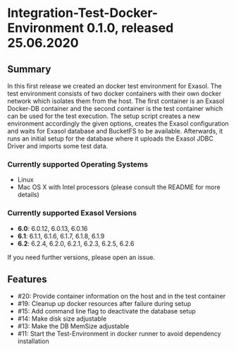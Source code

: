 # Integration-Test-Docker-Environment 0.1.0, released 25.06.2020
 
## Summary

In this first release we created an docker test environment for Exasol. The test environment consists of two docker containers with their own docker network which isolates them from the host. The first container is an Exasol Docker-DB container and the second container is the test container which can be used for the test execution. The setup script creates a new environment accordingly the given options, creates the Exasol configuration and waits for Exasol database and BucketFS to be available. Afterwards, it runs an initial setup for the database where it uploads the Exasol JDBC Driver and imports some test data.

### Currently supported Operating Systems

* Linux
* Mac OS X with Intel processors (please consult the README for more details)

### Currently supported Exasol Versions

* **6.0**: 6.0.12, 6.0.13, 6.0.16
* **6.1**: 6.1.1, 6.1.6, 6.1.7, 6.1.8, 6.1.9
* **6.2**: 6.2.4, 6.2.0, 6.2.1, 6.2.3, 6.2.5, 6.2.6

If you need further versions, please open an issue.

## Features
 
* #20: Provide container information on the host and in the test container
* #19: Cleanup up docker resources after failure during setup
* #15: Add command line flag to deactivate the database setup
* #14: Make disk size adjustable
* #13: Make the DB MemSize adjustable
* #11: Start the Test-Environment in docker runner to avoid dependency installation 
